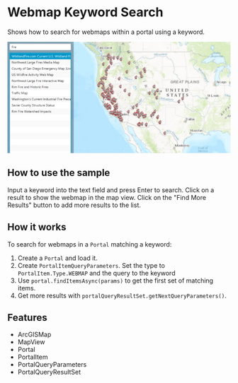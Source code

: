 <h1>Webmap Keyword Search</h1>

<p>Shows how to search for webmaps within a portal using a keyword.</p>

<p><img src="WebmapKeywordSearch.png"/></p>

<h2>How to use the sample</h2>

Input a keyword into the text field and press Enter to search. Click on a result to show the webmap in the map view. 
Click on the "Find More Results" button to add more results to the list.

<h2>How it works</h2>

<p>To search for webmaps in a <code>Portal</code> matching a keyword:</p>
<ol>
  <li>Create a <code>Portal</code> and load it.</li>
  <li>Create <code>PortalItemQueryParameters</code>. Set the type to <code>PortalItem.Type.WEBMAP</code> and the 
  query to the keyword</li>
  <li>Use <code>portal.findItemsAsync(params)</code> to get the first set of matching items.</li>
  <li>Get more results with <code>portalQueryResultSet.getNextQueryParameters()</code>.
</ol>

<h2>Features</h2>

<ul>
  <li>ArcGISMap</li>
  <li>MapView</li>
  <li>Portal</li>
  <li>PortalItem</li>
  <li>PortalQueryParameters</li>
  <li>PortalQueryResultSet</li>
</ul>